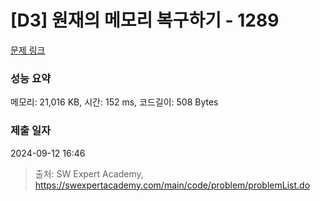 # [D3] 원재의 메모리 복구하기 - 1289 

[문제 링크](https://swexpertacademy.com/main/code/problem/problemDetail.do?contestProbId=AV19AcoKI9sCFAZN) 

### 성능 요약

메모리: 21,016 KB, 시간: 152 ms, 코드길이: 508 Bytes

### 제출 일자

2024-09-12 16:46



> 출처: SW Expert Academy, https://swexpertacademy.com/main/code/problem/problemList.do